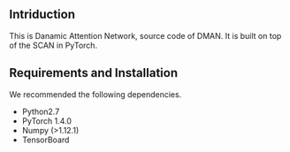 ## Intriduction
This is Danamic Attention Network, source code of DMAN. It is built on top of the SCAN in PyTorch.

## Requirements and Installation
We recommended the following dependencies.
* Python2.7
* PyTorch 1.4.0
* Numpy (>1.12.1)
* TensorBoard
